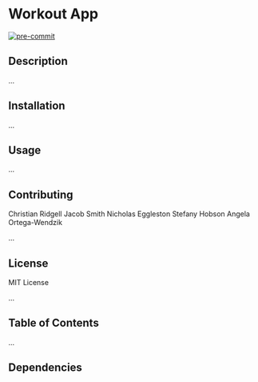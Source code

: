 # Workout App 
<!-- BADGIE TIME -->

[![pre-commit](https://img.shields.io/badge/pre--commit-enabled-brightgreen?logo=pre-commit)](https://github.com/pre-commit/pre-commit)

<!-- END BADGIE TIME -->


## Description


...

## Installation


...

## Usage


...

## Contributing
Christian Ridgell
Jacob Smith
Nicholas Eggleston
Stefany Hobson
Angela Ortega-Wendzik

...

## License
MIT License

...

## Table of Contents



...
## Dependencies




